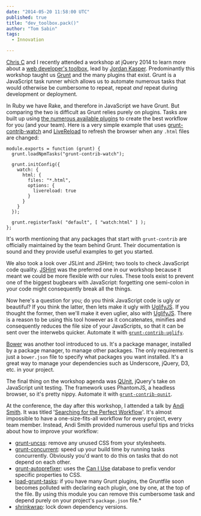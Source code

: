 ```yaml
---
date: "2014-05-20 11:58:00 UTC"
published: true
title: "dev_toolbox.pack()"
author: "Tom Sabin"
tags:
  - Innovation

---
```


[Chris C](/people#chris-carter) and I recently attended a workshop at jQuery 2014 to learn more about a [web developer's toolbox](http://presentboldly.com/appendtotraining/web-developers-toolbox-jquery-uk), lead by [Jordan Kasper](https://twitter.com/jakerella). Predominantly this workshop taught us [Grunt](http://gruntjs.com/) and the many plugins that exist. Grunt is a JavaScript task runner which allows us to automate numerous tasks that would otherwise be cumbersome to repeat, repeat *and* repeat during development or deployment.

In Ruby we have Rake, and therefore in JavaScript we have Grunt. But comparing the two is difficult as Grunt relies purely on plugins. Tasks are built up using [the numerous available plugins](http://gruntjs.com/plugins) to create the best workflow for you (and your team). Here is a very simple example that uses [grunt-contrib-watch](https://github.com/gruntjs/grunt-contrib-watch) and [LiveReload](http://livereload.com/) to refresh the browser when any `.html` files are changed:

	module.exports = function (grunt) {
	  grunt.loadNpmTasks("grunt-contrib-watch");

	  grunt.initConfig({
	    watch: {
	      html: {
	        files: "*.html",
	        options: {
	          livereload: true
	        }
	      }
	    }
	  });

	  grunt.registerTask( "default", [ "watch:html" ] );
	};

It's worth mentioning that any packages that start with `grunt-contrib` are officially maintained by the team behind Grunt. Their documentation is sound and they provide useful examples to get you started.

We also took a look over JSLint and JSHint; two tools to check JavaScript code quality. [JSHint](http://www.jshint.com/about/) was the preferred one in our workshop because it meant we could be more flexible with our rules. These tools exist to prevent one of the biggest bugbears with JavaScript: forgetting one semi-colon in your code might consequently break all the things.

Now here's a question for you; do you think JavaScript code is ugly or beautiful? If you think the latter, then lets make it ugly with [UglifyJS](https://github.com/mishoo/UglifyJS). If you thought the former, then we'll make it even uglier, also with [UglifyJS](https://github.com/mishoo/UglifyJS). There is a reason to be using this tool however as it concatenates, minifies and consequently reduces the file size of your JavaScripts, so that it can be sent over the interwebs quicker. Automate it with [`grunt-contrib-uglify`](https://github.com/gruntjs/grunt-contrib-uglify).

[Bower](http://bower.io/) was another tool introduced to us. It's a package manager, installed by a package manager, to manage other packages. The only requirement is just a `bower.json` file to specify what packages you want installed. It's a great way to manage your dependencies such as Underscore, jQuery, D3, etc. in your project.

The final thing on the workshop agenda was [QUnit](http://qunitjs.com/), jQuery's take on JavaScript unit testing. The framework uses PhantomJS, a headless browser, so it's pretty nippy. Automate it with [`grunt-contrib-qunit`](https://github.com/gruntjs/grunt-contrib-qunit).

At the conference, the day after this workshop, I attended a talk by [Andi Smith](http://twitter.com/andismith). It was titled '[Searching for the Perfect Workflow](http://www.andismith.com/blog/2014/05/the-perfect-workflow/)'. It's almost impossible to have a one-size-fits-all workflow for every project, every team member. Instead, Andi Smith provided numerous useful tips and tricks about how to improve your workflow:

* [grunt-uncss](https://github.com/addyosmani/grunt-uncss): remove any unused CSS from your stylesheets.
* [grunt-concurrent](https://github.com/sindresorhus/grunt-concurrent): speed up your build time by running tasks concurrently. Obviously you'd want to do this on tasks that do not depend on each other.
* [grunt-autoprefixer](https://github.com/nDmitry/grunt-autoprefixer): uses the [Can I Use](http://caniuse.com/) database to prefix vendor specific properties to CSS.
* [load-grunt-tasks](https://github.com/sindresorhus/load-grunt-tasks): if you have many Grunt plugins, the Gruntfile soon becomes polluted with declaring each plugin, one by one, at the top of the file. By using this module you can remove this cumbersome task and depend purely on your project's `package.json` file.*
* [shrinkwrap](https://www.npmjs.org/doc/cli/npm-shrinkwrap.html): lock down dependency versions.
